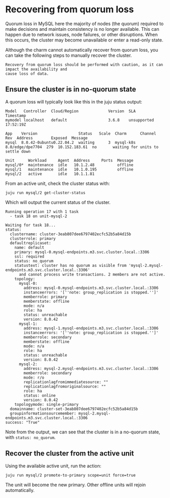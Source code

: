 # Recovering from quorum loss

Quorum loss in MySQL here the majority of nodes (the quorum) required to make decisions and
maintain consistency is no longer available. This can happen due to network issues, node failures,
or other disruptions. When this occurs, the cluster may become unavailable or enter a read-only
state.

Although the charm cannot automatically recover from quorum loss, you can take the following steps
to manually recover the cluster.

```{warning}
Recovery from quorum loss should be performed with caution, as it can impact the availability and
cause loss of data.
```

## Ensure the cluster is in no-quorum state

A quorum loss will typically look like this in the juju status output:

```
Model   Controller  Cloud/Region             Version  SLA          Timestamp
mymodel localhost   default                  3.6.8    unsupported  17:52:19Z

App    Version                  Status   Scale  Charm      Channel           Rev  Address        Exposed  Message
mysql  8.0.42-0ubuntu0.22.04.2  waiting      3  mysql-k8s  8.0/edge/dpe7704  279  10.152.183.61  no       waiting for units to settle down

Unit      Workload     Agent  Address     Ports  Message
mysql/0*  maintenance  idle   10.1.2.48          offline
mysql/1   maintenance  idle   10.1.0.195         offline
mysql/2   active       idle   10.1.1.81
```
From an active unit, check the cluster status with:

```shell
juju run mysql/2 get-cluster-status
```
Which will output the current status of the cluster.

```
Running operation 17 with 1 task
  - task 18 on unit-mysql-2

Waiting for task 18...
status:
  clustername: cluster-3eab807dee6797402ecfc52b5a84d15b
  clusterrole: primary
  defaultreplicaset:
    name: default
    primary: mysql-0.mysql-endpoints.m3.svc.cluster.local.:3306
    ssl: required
    status: no_quorum
    statustext: cluster has no quorum as visible from 'mysql-2.mysql-endpoints.m3.svc.cluster.local.:3306'
      and cannot process write transactions. 2 members are not active.
    topology:
      mysql-0:
        address: mysql-0.mysql-endpoints.m3.svc.cluster.local.:3306
        instanceerrors: '[''note: group_replication is stopped.'']'
        memberrole: primary
        memberstate: offline
        mode: n/a
        role: ha
        status: unreachable
        version: 8.0.42
      mysql-1:
        address: mysql-1.mysql-endpoints.m3.svc.cluster.local.:3306
        instanceerrors: '[''note: group_replication is stopped.'']'
        memberrole: secondary
        memberstate: offline
        mode: n/a
        role: ha
        status: unreachable
        version: 8.0.42
      mysql-2:
        address: mysql-2.mysql-endpoints.m3.svc.cluster.local.:3306
        memberrole: secondary
        mode: r/o
        replicationlagfromimmediatesource: ""
        replicationlagfromoriginalsource: ""
        role: ha
        status: online
        version: 8.0.42
    topologymode: single-primary
  domainname: cluster-set-3eab807dee6797402ecfc52b5a84d15b
  groupinformationsourcemember: mysql-2.mysql-endpoints.m3.svc.cluster.local.:3306
success: "True"
```
Note from the output, we can see that the cluster is in a no-quorum state, with `status:
no_quorum`.

## Recover the cluster from the active unit

Using the available active unit, run the action:

```shell
juju run mysql/2 promote-to-primary scope=unit force=true
```

The unit will become the new primary. Other offline units will rejoin automatically.
